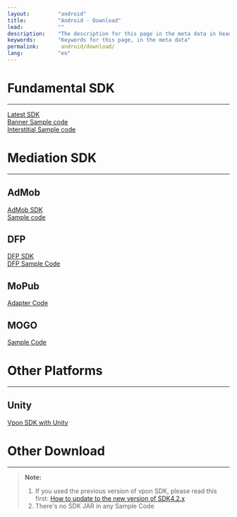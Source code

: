 ```yaml
---
layout:         "android"
title:          "Android - Download"
lead:           ""
description:    "The description for this page in the meta data in header."
keywords:       "Keywords for this page, in the meta data"
permalink:       android/download/
lang:           "en"
---
```

# Fundamental SDK
---
<a href="http://m.vpadn.com/sdk/vpadn-sdk-obf431-82605102-1506291043-d57fd2a.jar" class="btn btn-lg btn-outline" role="button">Latest SDK</a><br>
<a href="http://m.vpon.com/sdk/VpadnBanner.zip" class="btn btn-lg btn-outline" role="button">Banner Sample code</a> <br>
<a href="http://m.vpon.com/sdk/VpadnBanner.zip" class="btn btn-lg btn-outline" role="button">Interstitial Sample code</a>



# Mediation SDK
---
## AdMob

 <a href="http://m.vpon.com/sdk/admob-adapter-1.0.0-1505261651-830485e.jar" class="btn btn-lg btn-outline" role="button">AdMob SDK</a><br>
<a href="http://m.vpon.com/sdk/AdmobSample.zip" class="btn btn-lg btn-outline" role="button">Sample code</a>
## DFP

 <a href="http://m.vpon.com/sdk/admob-adapter-1.0.0-1505261651-830485e.jar" class="btn btn-lg btn-outline" role="button">DFP SDK</a><br>
  <a href="http://m.vpon.com/sdk/DFPsample.zip" class="btn btn-lg btn-outline" role="button">DFP Sample Code</a><br>

## MoPub
<a href="http://m.vpon.com/sdk/Mopub_Android_Vpon_Adapter.zip" class="btn btn-lg btn-outline" role="button">Adapter Code</a><br>

## MOGO
<a href="http://m.vpon.com/sdk/MOGO/AdsMogoBanner.zip" class="btn btn-lg btn-outline" role="button">Sample Code</a><br>

# Other Platforms
---
## Unity
<a href="http://wiki.vpon.com/index.php?title=Unity_With_Android_Vpon_SDK_4" class="btn btn-lg btn-outline" role="button">Vpon SDK with Unity</a><br>

# Other Download
---


>**Note:** <br>
>1. If you used the previous version of vpon SDK, please read this first: [How to update to the new version of SDK4.2.x]({{site.baseurl}}/android/latest-news/update-to-SDK4_2_x/)<br>
>2. There's no SDK JAR in any Sample Code

[1]: http://m.vpadn.com/sdk/vpadn-sdk-obf431-82605102-1506291043-d57fd2a.jar
[2]: http://m.vpon.com/sdk/VpadnBanner.zip
[2.5]: http://m.vpon.com/sdk/VpadnInterstitial.zip
[3]: http://m.vpon.com/sdk/admob-adapter-1.0.0-1505261651-830485e.jar
[4]: http://m.vpon.com/sdk/AdmobSample.zip
[5]: http://m.vpon.com/sdk/admob-adapter-1.0.0-1505261651-830485e.jar
[6]: http://m.vpon.com/sdk/DFPsample.zip
[7]: http://m.vpon.com/sdk/Mopub_Android_Vpon_Adapter.zip
